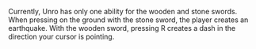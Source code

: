 Currently, Unro has only one ability for the wooden and stone swords. When pressing on the ground with the stone sword, the player creates an earthquake. With the wooden sword, pressing R creates a dash in the direction your cursor is pointing.
